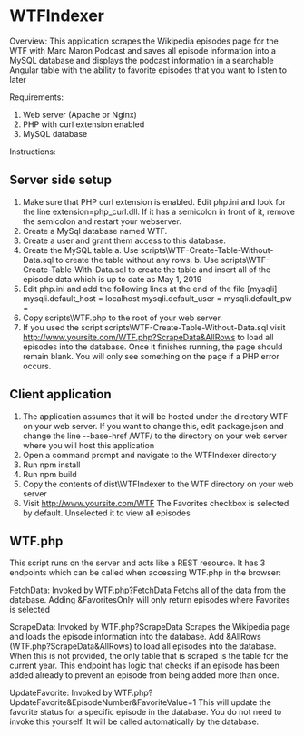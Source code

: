# WTFIndexer
Overview:
This application scrapes the Wikipedia episodes page for the WTF with Marc Maron Podcast and saves all episode information into a MySQL database and displays the podcast information in a searchable Angular table with the ability to favorite episodes that you want to listen to later

Requirements:

1. Web server (Apache or Nginx)
2. PHP with curl extension enabled
3. MySQL database

Instructions:

Server side setup
-----------------
1. Make sure that PHP curl extension is enabled. Edit php.ini and look for the line extension=php_curl.dll. If it has a semicolon in front of it, remove the semicolon and restart your webserver.
2. Create a MySql database named WTF.
3. Create a user and grant them access to this database.
4. Create the MySQL table
   a. Use scripts\WTF-Create-Table-Without-Data.sql to create the table without any rows.
   b. Use scripts\WTF-Create-Table-With-Data.sql to create the table and insert all of the episode data which is up to date as May 1, 2019
5. Edit php.ini and add the following lines at the end of the file
   [mysqli]
   mysqli.default_host = localhost
   mysqli.default_user = <USERNAME>
   mysqli.default_pw = <PASSWORD>
6. Copy scripts\WTF.php to the root of your web server.
7. If you used the script scripts\WTF-Create-Table-Without-Data.sql visit http://www.yoursite.com/WTF.php?ScrapeData&AllRows to load all episodes into the database.
   Once it finishes running, the page should remain blank. You will only see something on the page if a PHP error occurs.
   
Client application
------------------
1. The application assumes that it will be hosted under the directory WTF on your web server. If you want to change this, edit package.json and change the line --base-href /WTF/ to the directory on your web server where you will host this application
2. Open a command prompt and navigate to the WTFIndexer directory
3. Run npm install
4. Run npm build
5. Copy the contents of dist\WTFIndexer to the WTF directory on your web server
6. Visit http://www.yoursite.com/WTF
   The Favorites checkbox is selected by default. Unselected it to view all episodes

WTF.php
-------
This script runs on the server and acts like a REST resource. It has 3 endpoints which can be called when accessing WTF.php in the browser:

FetchData: Invoked by WTF.php?FetchData
           Fetchs all of the data from the database. Adding &FavoritesOnly will only return episodes where Favorites is selected

ScrapeData: Invoked by WTF.php?ScrapeData
            Scrapes the Wikipedia page and loads the episode information into the database.
            Add &AllRows (WTF.php?ScrapeData&AllRows) to load all episodes into the database.
            When this is not provided, the only table that is scraped is the table for the current year.
            This endpoint has logic that checks if an episode has been added already to prevent an episode from being added more than once.

UpdateFavorite: Invoked by WTF.php?UpdateFavorite&EpisodeNumber&FavoriteValue=1
                 This will update the favorite status for a specific episode in the database. 
                 You do not need to invoke this yourself. It will be called automatically by the database.

